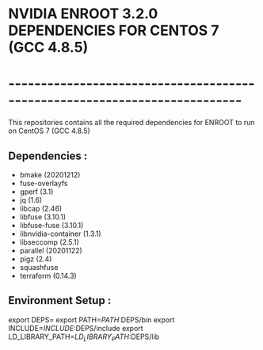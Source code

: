 # NVIDIA ENROOT 3.2.0 DEPENDENCIES FOR CENTOS 7 (GCC 4.8.5) #
# -------------------------------------------------------------------------- #

This repositories contains all the required dependencies for ENROOT to run on CentOS 7 (GCC 4.8.5)

## Dependencies : ##
  * bmake (20201212) 
  * fuse-overlayfs  
  * gperf (3.1)
  * jq  (1.6)
  * libcap  (2.46)
  * libfuse (3.10.1)
  * libfuse-fuse  (3.10.1)
  * libnvidia-container (1.3.1)
  * libseccomp  (2.5.1)
  * parallel  (20201122)
  * pigz  (2.4)
  * squashfuse 
  * terraform (0.14.3)

## Environment Setup : ##
  export DEPS=<path to the directory where repository is cloned>
  export PATH=$PATH:$DEPS/bin
  export INCLUDE=$INCLUDE:$DEPS/include
  export LD_LIBRARY_PATH=$LD_LIBRARY_PATH:$DEPS/lib

